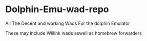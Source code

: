 # Dolphin-Emu-wad-repo
All The Decent and working Wads For the dolphin Emulator

These may include Wiilink wads aswell as homebrew forwarders

